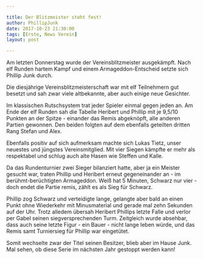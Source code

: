 ```yaml
---

title: Der Blitzmeister steht fest!
author: PhillipJunk
date: 2017-10-23 21:30:00
tags: [Erste, News Verein]
layout: post

---
```

Am letzten Donnerstag wurde der Vereinsblitzmeister ausgekämpft. Nach elf Runden hartem Kampf und einem Armageddon-Entscheid setzte sich Phillip Junk durch.
<!-- continue -->
Die diesjährige Vereinsblitzmeisterschaft war mit elf Teilnehmern gut besetzt und sah zwar viele altbekannte, aber auch einige neue Gesichter.

Im klassischen Rutschsystem trat jeder Spieler einmal gegen jeden an. Am Ende der elf Runden sah die Tabelle Heribert und Phillip mit je 9,5/10 Punkten an der Spitze - einander das Remis abgeknöpft, alle anderen Partien gewonnen. Den beiden folgten auf dem ebenfalls geteilten dritten Rang Stefan und Alex. 

Ebenfalls positiv auf sich aufmerksam machte sich Lukas Tietz, unser neuestes und jüngstes Vereinsmitglied. Mit vier Siegen kämpfte er mehr als respektabel und schlug auch alte Hasen wie Steffen und Kalle.

Da das Rundenturnier zwei Sieger bilanziert hatte, aber ja ein Meister gesucht war, traten Phillip und Heribert erneut gegeneinander an - im berühmt-berüchtigten Armageddon. Weiß hat 5 Minuten, Schwarz nur vier - doch endet die Partie remis, zählt es als Sieg für Schwarz.

Phillip zog Schwarz und verteidigte lange, gelangte aber bald an einen Punkt ohne Wiederkehr mit Minusmaterial und gerade mal zehn Sekunden auf der Uhr. Trotz alledem übersah Heribert Phillips letzte Falle und verlor per Gabel seinen siegversprechenden Turm. Zeitgleich wurde absehbar, dass auch seine letzte Figur - ein Bauer - nicht lange leben würde, und das Remis samt Turniersieg für Phillip war eingetütet.

Somit wechselte zwar der Titel seinen Besitzer, blieb aber im Hause Junk. Mal sehen, ob diese Serie im nächsten Jahr gestoppt werden kann!
